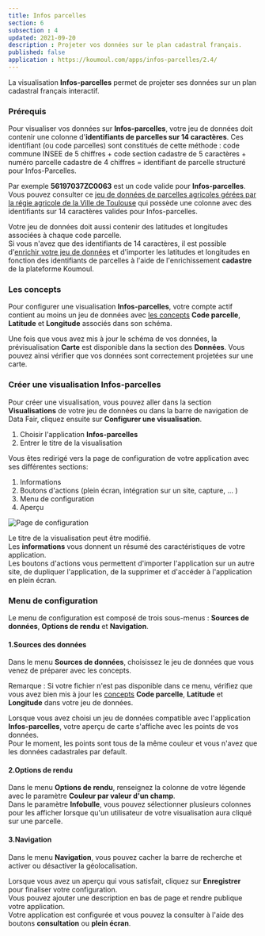 ```yaml
---
title: Infos parcelles
section: 6
subsection : 4
updated: 2021-09-20
description : Projeter vos données sur le plan cadastral français.
published: false
application : https://koumoul.com/apps/infos-parcelles/2.4/
---
```


La visualisation **Infos-parcelles** permet de projeter ses données sur un plan cadastral français interactif.  

### Prérequis

Pour visualiser vos données sur **Infos-parcelles**, votre jeu de données doit contenir une colonne d'**identifiants de parcelles sur 14 caractères**. Ces identifiant (ou code parcelles) sont constitués de cette méthode : code commune INSEE de 5 chiffres + code section cadastre de 5 caractères + numéro parcelle cadastre de 4 chiffres = identifiant de parcelle structuré pour Infos-Parcelles.

Par exemple **56197037ZC0063** est un code valide pour **Infos-parcelles**. Vous pouvez consulter ce [jeu de données de parcelles agricoles gérées par la régie agricole de la Ville de Toulouse](https://koumoul.com/s/data-fair/api/v1/datasets/domaine-agricole-toulouse/full) qui possède une colonne avec des identifiants sur 14 caractères valides pour Infos-parcelles.

Votre jeu de données doit aussi contenir des latitudes et longitudes associées à chaque code parcelle.  
Si vous n'avez que des identifiants de 14 caractères, il est possible d'[enrichir votre jeu de données](./user-guide-backoffice/enrichment) et d'importer les latitudes et longitudes en fonction des identifiants de parcelles à l'aide de l'enrichissement **cadastre** de la plateforme Koumoul.

### Les concepts
Pour configurer une visualisation **Infos-parcelles**, votre compte actif contient au moins un jeu de données avec [les concepts](./user-guide-backoffice/concept) **Code parcelle**, **Latitude** et **Longitude** associés dans son schéma.

Une fois que vous avez mis à jour le schéma de vos données, la prévisualisation **Carte** est disponible dans la section des **Données**. Vous pouvez ainsi vérifier que vos données sont correctement projetées sur une carte.

### Créer une visualisation Infos-parcelles

Pour créer une visualisation, vous pouvez aller dans la section **Visualisations** de votre jeu de données ou dans la barre de navigation de Data Fair, cliquez ensuite sur **Configurer une visualisation**.

1. Choisir l'application **Infos-parcelles**
2. Entrer le titre de la visualisation

Vous êtes redirigé vers la page de configuration de votre application avec ses différentes sections:

1. Informations
2. Boutons d'actions (plein écran, intégration sur un site, capture, ... )
3. Menu de configuration
4. Aperçu

![Page de configuration](./images/user-guide-backoffice/infos-parcelles-config.jpg)

Le titre de la visualisation peut être modifié.  
Les **informations** vous donnent un résumé des caractéristiques de votre application.  
Les boutons d'actions vous permettent d'importer l'application sur un autre site, de dupliquer l'application, de la supprimer et d'accéder à l'application en plein écran.

### Menu de configuration
Le menu de configuration est composé de trois sous-menus : **Sources de données**, **Options de rendu** et **Navigation**.

#### 1.Sources des données  

Dans le menu **Sources de données**, choisissez le jeu de données que vous venez de préparer avec les concepts.

Remarque : Si votre fichier n'est pas disponible dans ce menu, vérifiez que vous avez bien mis à jour les [concepts](./user-guide-backoffice/concept) **Code parcelle**, **Latitude** et **Longitude** dans votre jeu de données.

Lorsque vous avez choisi un jeu de données compatible avec l'application **Infos-parcelles**, votre aperçu de carte s'affiche avec les points de vos données.  
Pour le moment, les points sont tous de la même couleur et vous n'avez que les données cadastrales par default.  

#### 2.Options de rendu  

Dans le menu **Options de rendu**, renseignez la colonne de votre légende avec le paramètre **Couleur par valeur d'un champ**.  
Dans le paramètre **Infobulle**, vous pouvez sélectionner plusieurs colonnes pour les afficher lorsque qu'un utilisateur de votre visualisation aura cliqué sur une parcelle.

#### 3.Navigation  

Dans le menu **Navigation**, vous pouvez cacher la barre de recherche et activer ou désactiver la géolocalisation.

Lorsque vous avez un aperçu qui vous satisfait, cliquez sur **Enregistrer** pour finaliser votre configuration.  
Vous pouvez ajouter une description en bas de page et rendre publique votre application.  
Votre application est configurée et vous pouvez la consulter à l'aide des boutons **consultation** ou **plein écran**.

